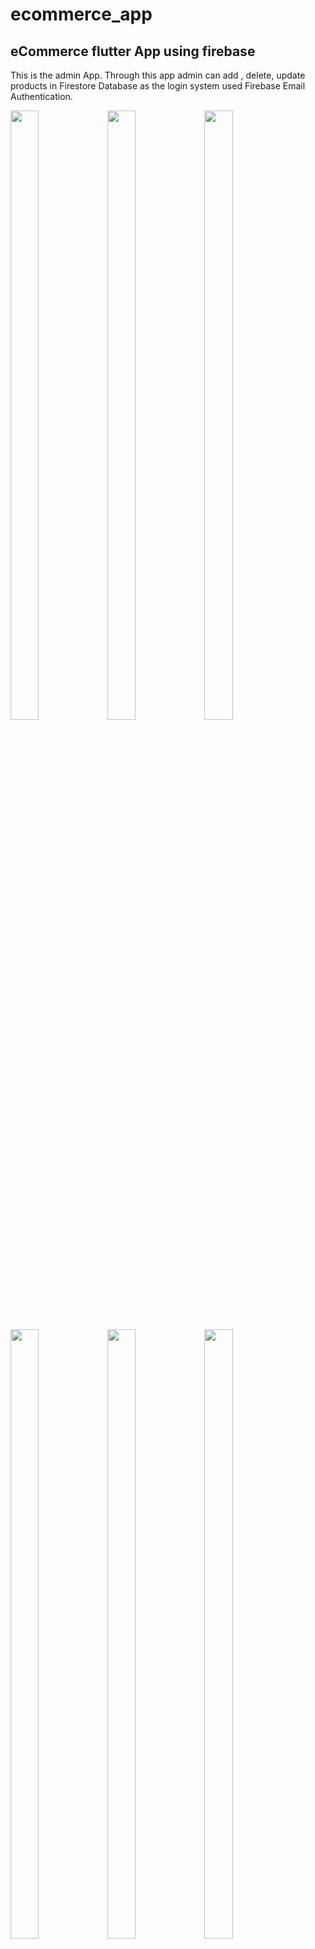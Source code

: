 # ecommerce_app
## eCommerce flutter App using firebase
This is the admin App. Through this app admin can add , delete, update products in Firestore Database as the login system used Firebase Email Authentication.

<p>

<img src = "https://github.com/VivekTailor19/ecommerce_app/assets/119835214/367a0cbb-bdfe-47af-9874-5c3127f6ad0e" height="50%" width="30%">
<img src = "https://github.com/VivekTailor19/ecommerce_app/assets/119835214/287ab037-d219-43bd-b7f9-6bf0ffde503c" height="50%" width="30%">
<img src = "https://github.com/VivekTailor19/ecommerce_app/assets/119835214/88175cab-9ee9-41b5-88e0-c8e7cc7de0f1" height="50%" width="30%">
<img src = "https://github.com/VivekTailor19/ecommerce_app/assets/119835214/42a80b6e-ef4c-4567-b493-cd1b050eea6e" height="50%" width="30%">

<img src = "https://github.com/VivekTailor19/ecommerce_app/assets/119835214/78f43b7b-1440-4c94-9094-09571cc42178" height="50%" width="30%">
<img src = "https://github.com/VivekTailor19/ecommerce_app/assets/119835214/e1c91402-22e9-432f-b7c9-a225a14dd9d9" height="50%" width="30%">
<img src = "https://github.com/VivekTailor19/ecommerce_app/assets/119835214/cee5beaa-c2ce-44eb-b6ff-97d35cad0742" height="50%" width="30%">








<img src = "" height="50%" width="30%">
  
</p>

The customer app project (project Name) link is as below : 
////////////////////////link /////////////////////////////////



